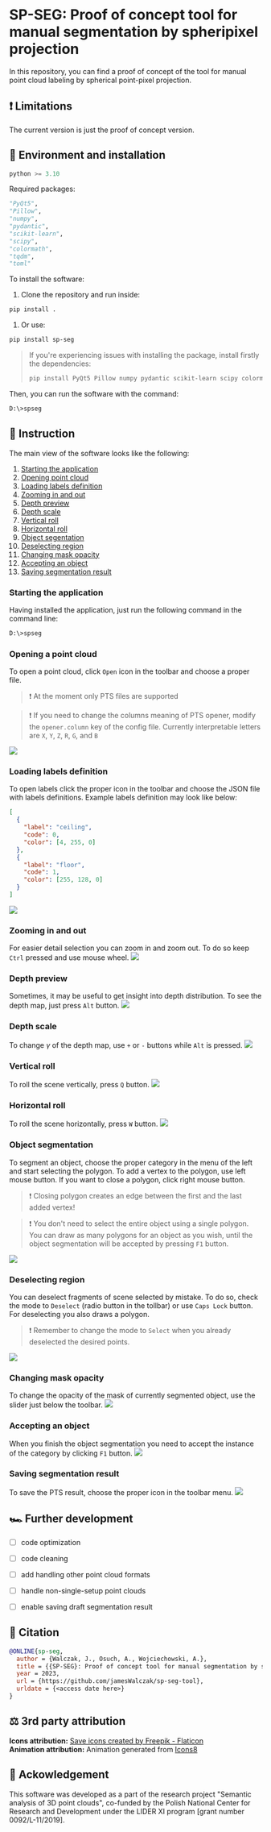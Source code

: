 # SP-SEG: Proof of concept tool for manual segmentation by spheripixel projection
In this repository, you can find a proof of concept of the tool for manual point cloud labeling by spherical point-pixel projection.

## ❗ Limitations
The current version is just the proof of concept version.

## 🔧 Environment and installation
```python
python >= 3.10
```
Required packages:
```python
"PyQt5",
"Pillow",
"numpy",
"pydantic",
"scikit-learn",
"scipy",
"colormath",
"tqdm",
"toml"
```

To install the software:
1. Clone the repository and run inside:
```bash
pip install .
```
1. Or use:
```bash
pip install sp-seg
```

> If you're experiencing issues with installing the package, install firstly the dependencies:
> ```bash
> pip install PyQt5 Pillow numpy pydantic scikit-learn scipy colormath tqdm toml
> ```

Then, you can run the software with the command:
```bash
D:\>spseg
```


## 📖 Instruction
The main view of the software looks like the following:

1. [Starting the application](#starting-the-application)
1. [Opening point cloud](#opening-a-point-cloud)
1. [Loading labels definition](#loading-labels-definition)
1. [Zooming in and out](#zooming-in-and-out)
1. [Depth preview](#depth-preview)
1. [Depth scale](#depth-scale)
1. [Vertical roll](#vertical-roll)
1. [Horizontal roll](#horizontal-roll)
1. [Object segentation](#object-segmentation)
1. [Deselecting region](#deselecting-region)
1. [Changing mask opacity](#changing-mask-opacity)
1. [Accepting an object](#accepting-an-object)
1. [Saving segmentation result](#saving-segmentation-result)


### Starting the application
Having installed the application, just run the following command in the command line:
```bash
D:\>spseg
```
### Opening a point cloud
To open a point cloud, click `Open` icon in the toolbar and choose a proper file.
> ❗ At the moment only PTS files are supported 

> ❗ If you need to change the columns meaning of PTS opener, modify the `opener.column` key of the config file. Currently interpretable letters are `X`, `Y`, `Z`, `R`, `G`, and `B`

![](gifs/open_cloud.gif)


### Loading labels definition
To open labels click the proper icon in the toolbar and choose the JSON file with labels definitions.
Example labels definition may look like below:

```json
[
  {
    "label": "ceiling",
    "code": 0,
    "color": [4, 255, 0]
  },
  {
    "label": "floor",
    "code": 1,
    "color": [255, 128, 0]
  }
]
```

![](gifs/open_labels.gif)


### Zooming in and out
For easier detail selection you can zoom in and zoom out. To do so keep `Ctrl` pressed and use mouse wheel.
![](gifs/zoom.gif)


### Depth preview
Sometimes, it may be useful to get insight into depth distribution. To see the depth map, just press `Alt` button.
![](gifs/depth.gif)

### Depth scale
To change $\gamma$ of the depth map, use `+` or `-` buttons while `Alt` is pressed.
![](gifs/depth_scale.gif)


### Vertical roll
To roll the scene vertically, press `Q` button.
![](gifs/roll_vert.gif)


### Horizontal roll
To roll the scene horizontally, press `W` button.
![](gifs/roll_hor.gif)

### Object segmentation
To segment an object, choose the proper category in the menu of the left and start selecting the polygon.
To add a vertex to the polygon, use left mouse button. If you want to close a polygon, click right mouse button.

> ❗ Closing polygon creates an edge between the first and the last added vertex!

> ❗ You don't need to select the entire object using a single polygon. You can draw as many polygons for an object as you wish, until the object segmentation will be accepted by pressing `F1` button.

![](gifs/select.gif)

### Deselecting region
You can deselect fragments of scene selected by mistake. To do so, check the mode to `Deselect` (radio button in the tollbar) or use `Caps Lock` button.
For deselecting you also draws a polygon.

> ❗ Remember to change the mode to `Select` when you already deselected the desired points.

![](gifs/deselect.gif)

### Changing mask opacity

To change the opacity of the mask of currently segmented object, use the slider just below the toolbar.
![](gifs/transparency.gif)


### Accepting an object
When you finish the object segmentation you need to accept the instance of the category by clicking `F1` button.
![](gifs/save_obj.gif)


### Saving segmentation result
To save the PTS result, choose the proper icon in the toolbar menu.
![](gifs/save_cloud.gif)


## 🏎️ Further development
- [ ] code optimization
- [ ] code cleaning
- [ ] add handling other point cloud formats
- [ ] handle non-single-setup point clouds
- [ ] enable saving draft segmentation result


## 📝 Citation

```bibtex
@ONLINE{sp-seg,
  author = {Walczak, J., Osuch, A., Wojciechowski, A.},
  title = {{SP-SEG}: Proof of concept tool for manual segmentation by spheripixel projection},
  year = 2023,
  url = {https://github.com/jamesWalczak/sp-seg-tool},
  urldate = {<access date here>}
}
```

## ⚖️ 3rd party attribution
<b>Icons attribution:</b> <a href='https://www.flaticon.com/free-icons/save' title='save icons'>Save icons created by Freepik - Flaticon</a>
<br/>
<b>Animation attribution:</b> Animation generated from <a href='https://icons8.com'>Icons8</a>

## 🎁 Ackowledgement
This software was developed as a part of the research project "Semantic analysis of 3D point clouds", co-funded by the Polish National Center for Research and Development under the LIDER XI program [grant number 0092/L-11/2019]. 